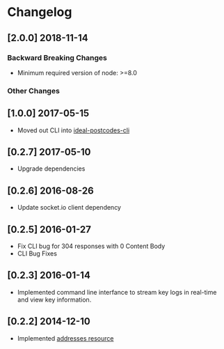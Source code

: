 # Changelog

## [2.0.0] 2018-11-14

### Backward Breaking Changes

- Minimum required version of node: >=8.0

### Other Changes

## [1.0.0] 2017-05-15
- Moved out CLI into [ideal-postcodes-cli](https://github.com/ideal-postcodes/ideal-postcodes/cli)

## [0.2.7] 2017-05-10
- Upgrade dependencies

## [0.2.6] 2016-08-26
- Update socket.io client dependency

## [0.2.5] 2016-01-27
- Fix CLI bug for 304 responses with 0 Content Body
- CLI Bug Fixes

## [0.2.3] 2016-01-14
- Implemented command line interfance to stream key logs in real-time and view key information.

## [0.2.2] 2014-12-10
- Implemented [addresses resource](https://ideal-postcodes.co.uk/documentation/addresses)

